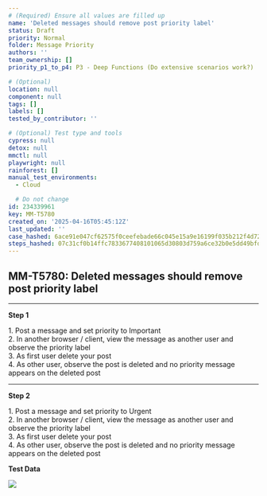 ```yaml
---
# (Required) Ensure all values are filled up
name: 'Deleted messages should remove post priority label'
status: Draft
priority: Normal
folder: Message Priority
authors: ''
team_ownership: []
priority_p1_to_p4: P3 - Deep Functions (Do extensive scenarios work?)

# (Optional)
location: null
component: null
tags: []
labels: []
tested_by_contributor: ''

# (Optional) Test type and tools
cypress: null
detox: null
mmctl: null
playwright: null
rainforest: []
manual_test_environments:
  - Cloud

  # Do not change
id: 234339961
key: MM-T5780
created_on: '2025-04-16T05:45:12Z'
last_updated: ''
case_hashed: 6ace91e047cf62575f0ceefebade66c045e15a9e16199f035b212f4d7229c1758ea0a6451f55d64f32942221f4259f8d
steps_hashed: 07c31cf0b14ffc7833677408101065d30803d759a6ce32b0e5dd49bfd46b957d78707de9f6e165958aa2fc4347381ea5
---
```


<!-- (Auto-generated) Based on frontmatter's "key" and "name" -->

## MM-T5780: Deleted messages should remove post priority label

---

**Step 1**

1\. Post a message and set priority to ​Important\
2\. In another browser ​/ client, view the message as another user and observe the priority label\
3\. As first user delete your post\
4\. As other user, observe the post is deleted and no priority message appears on the deleted ​post

---

**Step 2**

1\. Post a message and set priority to ​Urgent\
2\. In another browser ​/ client, view the message as another user and observe the priority label\
3\. As first user delete your post\
4\. As other user, observe the post is deleted and no priority message appears on the deleted ​post

**Test Data**

![](https://cloudfront.tm4j.smartbear.com/tenant/ad722c15-e2a6-3788-82f3-92f99221f446/project/10302/1627f15c-b9bc-4ff7-aa7f-866da0cc164b-1744782459097-Screenshot+2025-04-15+at+10.47.20%E2%80%AFPM.png)
